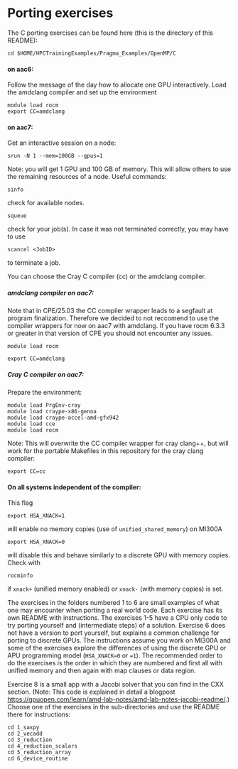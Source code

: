 
# Porting exercises
The C porting exercises can be found here (this is the directory of this README): 
```
cd $HOME/HPCTrainingExamples/Pragma_Examples/OpenMP/C
```
#### on aac6: 

Follow the message of the day how to allocate one GPU interactively.
Load the amdclang compiler and set up the environment 
```
module load rocm
export CC=amdclang
```
#### on aac7:
Get an interactive session on a node:
```
srun -N 1 --mem=100GB --gpus=1
```
Note: you will get 1 GPU and 100 GB of memory. This will allow others to use the remaining resources of a node.
Useful commands:
```
sinfo
```
check for available nodes.
```
squeue
```
check for your job(s). In case it was not terminated correctly, you may have to use
```
scancel <JobID>
```
to terminate a job.

You can choose the Cray C compiler (cc) or the amdclang compiler.
##### amdclang compiler on aac7:
Note that in CPE/25.03 the CC compiler wrapper leads to a segfault at program finalization. Therefore we decided to not reccomend to use the compiler wrappers for now on aac7 with amdclang. If you have rocm 6.3.3 or greater in that version of CPE you should not encounter any issues.
```
module load rocm
```
```
export CC=amdclang
```
##### Cray C compiler on aac7:
Prepare the environment:
```
module load PrgEnv-cray
module load craype-x86-genoa
module load craype-accel-amd-gfx942
module load cce
module load rocm
```
Note: This will overwrite the CC compiler wrapper for cray clang++, but will work for the portable Makefiles in this repository for the cray clang compiler:
```
export CC=cc
```
#### On all systems independent of the compiler:
This flag
```
export HSA_XNACK=1
```
will enable no memory copies (use of `unified_shared_memory`) on MI300A
```
export HSA_XNACK=0
```
will disable this and behave similarly to a discrete GPU with memory copies.
Check with
```
rocminfo
```
if ```xnack+``` (unified memory enabled) or ```xnack-``` (with memory copies) is set.

The exercises in the folders numbered 1 to 6 are small examples of what one may encounter when porting a real world code. 
Each exercise has its own README with instructions.
The exercises 1-5 have a CPU only code to try porting yourself and (intermediate steps) of a solution. Exercise 6 does not have a version to port yourself, but explains a common challenge for porting to discrete GPUs.
The instructions assume you work on MI300A and some of the exercises explore the differences of using the discrete GPU or APU programming model (```HSA_XNACK=0``` or ```=1```).
The recommended order to do the exercises is the order in which they are numbered and first all with unified memory and then again with map clauses or data region.

Exercise 8 is a small app with a Jacobi solver that you can find in the CXX section. (Note: This code is explained in detail a blogpost https://gpuopen.com/learn/amd-lab-notes/amd-lab-notes-jacobi-readme/.) 
Choose one of the exercises in the sub-directories and use the README there for instructions:
```
cd 1_saxpy
cd 2_vecadd  
cd 3_reduction 
cd 4_reduction_scalars  
cd 5_reduction_array
cd 6_device_routine
```
